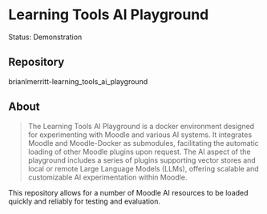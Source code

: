 # Learning Tools AI Playground
Status: Demonstration

## Repository
brianlmerritt-learning_tools_ai_playground

## About
> The Learning Tools AI Playground is a docker environment designed for experimenting with Moodle and various AI systems. It integrates Moodle and Moodle-Docker as submodules, facilitating the automatic loading of other Moodle plugins upon request. The AI aspect of the playground includes a series of plugins supporting vector stores and local or remote Large Language Models (LLMs), offering scalable and customizable AI experimentation within Moodle.

This repository allows for a number of Moodle AI resources to be loaded quickly and reliably for testing and evaluation.
